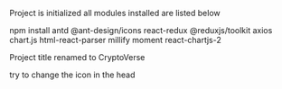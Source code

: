 Project is initialized 
all modules installed are listed below

npm install antd @ant-design/icons react-redux @reduxjs/toolkit axios chart.js html-react-parser millify moment react-chartjs-2

Project title renamed to CryptoVerse

try to change the icon in the head
